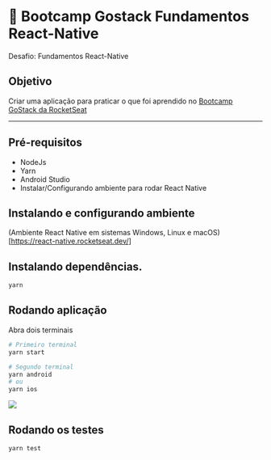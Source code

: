 # :rocket: Bootcamp Gostack Fundamentos React-Native
Desafio: Fundamentos React-Native

## Objetivo
Criar uma aplicação para praticar o que foi aprendido no [Bootcamp GoStack da RocketSeat](https://github.com/rocketseat-education/bootcamp-gostack-desafios/tree/master/desafio-fundamentos-react-native)

----------

## Pré-requisitos

- NodeJs
- Yarn
- Android Studio
- Instalar/Configurando ambiente para rodar React Native

## Instalando e configurando ambiente
(Ambiente React Native em sistemas Windows, Linux e macOS)[https://react-native.rocketseat.dev/]

## Instalando dependências.

``` bash
yarn
```

## Rodando aplicação
Abra dois terminais

``` bash
# Primeiro terminal
yarn start
```

``` bash
# Segundo terminal
yarn android
# ou
yarn ios
```

![](https://react-native.rocketseat.dev/images/android/emulator/avd-run-android.png)

## Rodando os testes

``` bash
yarn test
```
